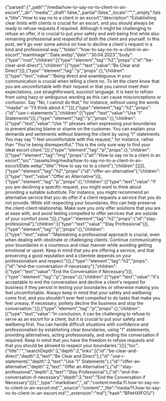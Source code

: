 {"parsed":{"_path":"/media/how-to-say-no-to-client-in-an-escort","_dir":"media","_draft":false,"_partial":false,"_locale":"","_empty":false,"title":"How to say no to a client in an escort","description":"Establishing clear limits with clients is crucial for an escort, and you should always be ready to refuse requests if required. Although it might be challenging to refuse an offer, it is crucial to put your safety and well-being first while also remaining professional and respectful of both the client and yourself. In this post, we'll go over some advice on how to decline a client's request in a kind and professional way.","folder":"how-to-say-no-to-a-client-in-an-escort","mainImage":"Date.webp","date":"30.04.2023","body":{"type":"root","children":[{"type":"element","tag":"h2","props":{"id":"be-clear-and-direct"},"children":[{"type":"text","value":"Be Clear and Direct"}]},{"type":"element","tag":"p","props":{},"children":[{"type":"text","value":"Being direct and unambiguous in your communication is crucial when telling a client no. To let the client know that you are uncomfortable with their request or that you cannot meet their expectations, use straightforward, succinct language. It is best to refrain from using hazy or ambiguous wording as this can cause misconceptions or confusion. Say \"No, I cannot do that,\" for instance, without using the words \"maybe\" or \"I'll think about it.\""}]},{"type":"element","tag":"h2","props":{"id":"use-i-statements"},"children":[{"type":"text","value":"Use \"I\" Statements"}]},{"type":"element","tag":"p","props":{},"children":[{"type":"text","value":"Use \"I\" phrases when expressing your boundaries to prevent placing blame or shame on the customer. You can explain your demands and sentiments without blaming the client by using \"I\" statements. You may say \"I feel uncomfortable with this request,\" for instance, rather than \"You're being disrespectful.\" This is the only sure way to find your ideal escort client."}]},{"type":"element","tag":"p","props":{},"children":[{"type":"element","tag":"img","props":{"alt":"How to say no to a client in an escort","src":"/assets/img/media/how-to-say-no-to-a-client-in-an-escort/Date.webp","title":"How to say no to a client"},"children":[]}]},{"type":"element","tag":"h2","props":{"id":"offer-an-alternative"},"children":[{"type":"text","value":"Offer an Alternative"}]},{"type":"element","tag":"p","props":{},"children":[{"type":"text","value":"If you are declining a specific request, you might want to think about providing a suitable substitute. For instance, you might recommend an alternative service that you do offer if a client requests a service that you do not provide. While still respecting your boundaries, this can help preserve the client-client relationship. Make sure you only offer solutions that you are at ease with, and avoid feeling compelled to offer services that are outside of your comfort zone."}]},{"type":"element","tag":"h2","props":{"id":"stay-professional"},"children":[{"type":"text","value":"Stay Professional"}]},{"type":"element","tag":"p","props":{},"children":[{"type":"text","value":"Maintaining a professional approach is crucial, even when dealing with obstinate or challenging clients. Continue communicating your boundaries in a courteous and clear manner while avoiding getting emotional or upset. Keep in mind that you are offering a service, and that preserving a good reputation and a clientele depends on your professionalism and respect."}]},{"type":"element","tag":"h2","props":{"id":"end-the-conversation-if-necessary"},"children":[{"type":"text","value":"End the Conversation if Necessary"}]},{"type":"element","tag":"p","props":{},"children":[{"type":"text","value":"It's acceptable to end the conversation and decline a client's request for business if they persist in testing your boundaries or otherwise making you feel uncomfortable. Always keep in mind that your safety and wellbeing come first, and you shouldn't ever feel compelled to do tasks that make you feel uneasy. If necessary, politely decline the business and stop the conversation."}]},{"type":"element","tag":"p","props":{},"children":[{"type":"text","value":"In conclusion, it can be challenging to refuse to serve as an escort for a client, but it is crucial to put your safety and wellbeing first. You can handle difficult situations with confidence and professionalism by establishing clear boundaries, using \"I\" statements, providing alternatives, acting professionally, and ending the conversation if required. Keep in mind that you have the freedom to refuse requests and that you should be allowed to respect your boundaries."}]}],"toc":{"title":"","searchDepth":2,"depth":2,"links":[{"id":"be-clear-and-direct","depth":2,"text":"Be Clear and Direct"},{"id":"use-i-statements","depth":2,"text":"Use \"I\" Statements"},{"id":"offer-an-alternative","depth":2,"text":"Offer an Alternative"},{"id":"stay-professional","depth":2,"text":"Stay Professional"},{"id":"end-the-conversation-if-necessary","depth":2,"text":"End the Conversation if Necessary"}]}},"_type":"markdown","_id":"content:media:11.how-to-say-no-to-client-in-an-escort.md","_source":"content","_file":"media/11.how-to-say-no-to-client-in-an-escort.md","_extension":"md"},"hash":"BPeHXfFO1J"}